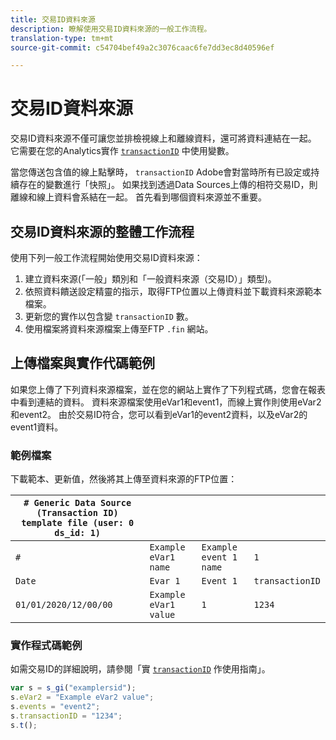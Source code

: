 ```yaml
---
title: 交易ID資料來源
description: 瞭解使用交易ID資料來源的一般工作流程。
translation-type: tm+mt
source-git-commit: c54704bef49a2c3076caac6fe7dd3ec8d40596ef

---
```



# 交易ID資料來源

交易ID資料來源不僅可讓您並排檢視線上和離線資料，還可將資料連結在一起。 它需要在您的Analytics實作 [`transactionID`](/help/implement/vars/page-vars/transactionid.md) 中使用變數。

當您傳送包含值的線上點擊時， `transactionID` Adobe會對當時所有已設定或持續存在的變數進行「快照」。 如果找到透過Data Sources上傳的相符交易ID，則離線和線上資料會系結在一起。 首先看到哪個資料來源並不重要。

## 交易ID資料來源的整體工作流程

使用下列一般工作流程開始使用交易ID資料來源：

1. 建立資料來源(「一般」類別和「一般資料來源（交易ID）」類型)。
1. 依照資料饋送設定精靈的指示，取得FTP位置以上傳資料並下載資料來源範本檔案。
1. 更新您的實作以包含變 `transactionID` 數。
1. 使用檔案將資料來源檔案上傳至FTP `.fin` 網站。

## 上傳檔案與實作代碼範例

如果您上傳了下列資料來源檔案，並在您的網站上實作了下列程式碼，您會在報表中看到連結的資料。 資料來源檔案使用eVar1和event1，而線上實作則使用eVar2和event2。 由於交易ID符合，您可以看到eVar1的event2資料，以及eVar2的event1資料。

### 範例檔案

下載範本、更新值，然後將其上傳至資料來源的FTP位置：

| `# Generic Data Source (Transaction ID) template file (user: 0 ds_id: 1)` |  |  |  |
|---|---|---|---|
| `#` | `Example eVar1 name` | `Example event 1 name` | `1` |
| `Date` | `Evar 1` | `Event 1` | `transactionID` |
| `01/01/2020/12/00/00` | `Example eVar1 value` | `1` | `1234` |

### 實作程式碼範例

如需交易ID的詳細說明，請參閱「實 [`transactionID`](/help/implement/vars/page-vars/transactionid.md) 作使用指南」。

```js
var s = s_gi("examplersid");
s.eVar2 = "Example eVar2 value";
s.events = "event2";
s.transactionID = "1234";
s.t();
```
